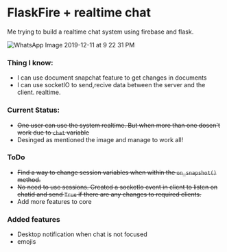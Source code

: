 # FlaskFire + realtime chat
Me trying to build a realtime chat system using firebase and flask. 

![WhatsApp Image 2019-12-11 at 9 22 31 PM](https://user-images.githubusercontent.com/19330397/70637553-6b8a8d80-1c5d-11ea-8d9b-08c64b0fa022.jpeg)




### Thing I know:
* I can use document snapchat feature to get changes in documents
* I can use socketIO to send,recive data between the server and the client. realtime.

### Current Status:
* ~~One user can use the system realtime. But when more than one dosen't work due to `chat` variable~~
* Desinged as mentioned the image and manage to work all!

### ToDo
* ~~Find a way to change session variables when within the `on_snapshot()` method.~~
* ~~No need to use sessions. Created a socketIo event in client to listen on chatid and send `True` if there are any changes to required clients.~~
* Add more features to core

### Added features
* Desktop notification when chat is not focused
* emojis
